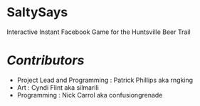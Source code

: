 # SaltySays
Interactive Instant Facebook Game for the Huntsville Beer Trail

# *Contributors*

* Project Lead and Programming : Patrick Phillips aka rngking
* Art : Cyndi Flint aka silmarili
* Programming : Nick Carrol aka confusiongrenade
